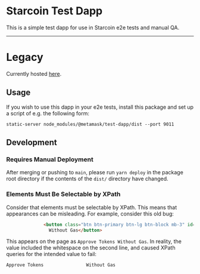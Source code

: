 # Starcoin Test Dapp

This is a simple test dapp for use in Starcoin e2e tests and manual QA.

---

# Legacy

Currently hosted [here](https://metamask.github.io/test-dapp/).

## Usage

If you wish to use this dapp in your e2e tests, install this package and set up a script of e.g. the following form:

```shell
static-server node_modules/@metamask/test-dapp/dist --port 9011
```

## Development

### Requires Manual Deployment

After merging or pushing to `main`, please run `yarn deploy` in the package root directory if the contents of the `dist/` directory have changed.

### Elements Must Be Selectable by XPath

Consider that elements must be selectable by XPath. This means that appearances can be misleading.
For example, consider this old bug:

```html
              <button class="btn btn-primary btn-lg btn-block mb-3" id="approveTokensWithoutGas" disabled>Approve Tokens
                Without Gas</button>
```

This appears on the page as `Approve Tokens Without Gas`. In reality, the value included the whitespace on the second line, and caused XPath queries for the intended value to fail:

```html
Approve Tokens                Without Gas
```
